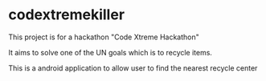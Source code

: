 # codextremekiller
This project is for a hackathon "Code Xtreme Hackathon"

It aims to solve one of the UN goals which is to recycle items.

This is a android application to allow user to find the nearest recycle center
